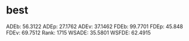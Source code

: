 # best

ADEb: 56.3122
ADEp: 27.1762
ADEv: 37.1462
FDEb: 99.7701
FDEp: 45.848
FDEv: 69.7512
Rank: 1715
WSADE: 35.5801
WSFDE: 62.4915